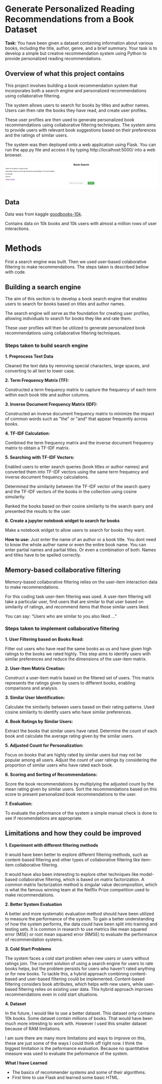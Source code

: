 # Generate Personalized Reading Recommendations from a Book Dataset

**Task:** You have been given a dataset containing information about various books,
including the title, author, genre, and a brief summary. Your task is to develop a simple
but creative recommendation system using Python to provide personalized reading
recommendations.

## Overview of what this project contains

This project involves building a book recommendation system that incorporates both a search engine and personalized recommendations using collaborative filtering. 

The system allows users to search for books by titles and author names. Users can then rate the books they have read, and create user profiles. 

These user profiles are then used to generate personalized book recommendations using collaborative filtering techniques. The system aims to provide users with relevant book suggestions based on their preferences and the ratings of similar users. 

The system was then deployed onto a web application using Flask. You can run the app.py file and access it by typing http://localhost:5000/ into a web browser.

![image](/screenshots/1home.png)


## Data
Data was from kaggle [goodbooks-10k](https://www.kaggle.com/datasets/zygmunt/goodbooks-10k?select=books.csv).

Contains data on 10k books and 10k users with almost a million rows of user interactions.

# Methods

First a search engine was built. Then we used user-based colaborative filtering to make recommendations. The steps taken is described bellow with code.

## Building a search engine

The aim of this section is to develop a book search engine that enables users to search for books based on titles and author names. 

The search engine will serve as the foundation for creating user profiles, allowing individuals to search for books they like and rate them. 

These user profiles will then be utilized to generate personalized book recommendations using collaborative filtering techniques.

### Steps taken to build search engine

**1. Preprocess Text Data**

Cleaned the text data by removing special characters, large spaces, and converting to all text to lower case.  

**2. Term Frequency Matrix (TF):**

Constructed a term frequency matrix to capture the frequency of each term within each book title and author columns.
    
    
**3. Inverse Document Frequency Matrix (IDF):**

Constructed an inverse document frequency matrix to minimize the impact of common words such as "the" or "and" that appear frequently across books.

**4. TF-IDF Calculation:**

Combined the term frequency matrix and the inverse document frequency matrix to obtain a TF-IDF matrix.

**5. Searching with TF-IDF Vectors:**

Enabled users to enter search queries (book titles or author names) and converted them into TF-IDF vectors using the same term frequency and inverse document frequency calculations.

Determined the similarity between the TF-IDF vector of the search query and the TF-IDF vectors of the books in the collection using cosine simularity.

Ranked the books based on their cosine similarity to the search query and presented the results to the user.

**6. Create a jupyter notebook widget to search for books**

Make a notebook widget to allow users to search for books they want.

**How to use:**
Just enter the name of an author or a book title. You dont need to know the whole auther name or even the entire book name. You can enter partial names and partial titles. Or even a combination of both. Names and titles have to be spelled correctly.

## Memory-based collaborative filtering 


Memory-based collaborative filtering relies on the user-item interaction data to make recommendations. 

For this coding task user-item filtering was used. A user-item filtering will take a particular user, find users that are similar to that user based on similarity of ratings, and recommend items that those similar users liked.

You can say: “Users who are similar to you also liked …”

### Steps taken to implement collaborative filtering

**1. User Filtering based on Books Read:**

Filter out users who have read the same books as us and have given high ratings to the books we rated highly. This step aims to identify users with similar preferences and reduce the dimensions of the user-item matrix.

**2. User-Item Matrix Creation:**

Construct a user-item matrix based on the filtered set of users. This matrix represents the ratings given by users to different books, enabling comparisons and analysis.

**3. Similar User Identification:**

Calculate the similarity between users based on their rating patterns. Used cosine similarity to identify users who have similar preferences.

**4. Book Ratings by Similar Users:**

Extract the books that similar users have rated. Determine the count of each book and calculate the average rating given by the similar users.

**5. Adjusted Count for Personalization:**

Focus on books that are highly rated by similar users but may not be popular among all users. Adjust the count of user ratings by considering the proportion of similar users who have rated each book.

**6. Scoring and Sorting of Recommendations:**

Score the book recommendations by multiplying the adjusted count by the mean rating given by similar users. Sort the recommendations based on this score to present personalized book recommendations to the user.

**7. Evaluation:**

To evaluate the peformance of the system a simple manual check is done to see if recomendations are appropriate.

## Limitations and how they could be improved

**1. Experiment with different filtering methods**

It would have been better to explore different filtering methods, such as content-based filtering and other types of collaborative filtering like item-item collaborative filtering.

It would have also been interesting to explore other techniques like model-based collaborative filtering, which is based on matrix factorization. A common matrix factorization method is singular value decomposition, which is what the famous winning team at the Netflix Prize competition used to make recommendations.

**2. Better System Evaluation**

A better and more systematic evaluation method should have been utilized to measure the performance of the system. To gain a better understanding of how the system performs, the data could have been split into training and testing sets. It is common in research to use metrics like mean squared error (MSE) or root mean squared error (RMSE) to evaluate the performance of recommendation systems.

**3. Cold Start Problems**

The system faces a cold start problem when new users or users without ratings join. The current solution of using a search engine for users to rate books helps, but the problem persists for users who haven't rated anything or for new books. To tackle this, a hybrid approach combining content-based and user-based filtering could be implemented. Content-based filtering considers book attributes, which helps with new users, while user-based filtering relies on existing user data. This hybrid approach improves recommendations even in cold start situations.

**4. Dataset**

In the future, I would like to use a better dataset. This dataset only contains 10k books. Some dataset contain millions of books. That would have been much more intresting to work with. However I used this smaller dataset because of RAM limitations. 


I am sure there are many more limitations and ways to improve on this, these are just some of the ways I could think off right now. I think the biggest limitation is the peformance evaluation. Because no quantitative measure was used to evaluate the peformance of the system.

**What I have Learned**
- The basics of recommender systems and some of their algorithms.
- First time to use Flask and learned some basic HTML.


